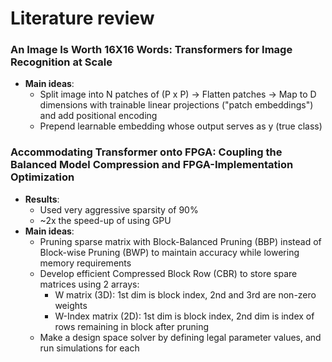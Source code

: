 # Literature review

### An Image Is Worth 16X16 Words: Transformers for Image Recognition at Scale
- **Main ideas**:
    - Split image into N patches of (P x P) -> Flatten patches -> Map to D dimensions with trainable linear projections ("patch embeddings") and add positional encoding
    - Prepend learnable embedding whose output serves as y (true class)

### Accommodating Transformer onto FPGA: Coupling the Balanced Model Compression and FPGA-Implementation Optimization
- **Results**:
    - Used very aggressive sparsity of 90%
    - ~2x the speed-up of using GPU
- **Main ideas**:
    - Pruning sparse matrix with Block-Balanced Pruning (BBP) instead of Block-wise Pruning (BWP) to maintain accuracy while lowering memory requirements
    - Develop efficient Compressed Block Row (CBR) to store spare matrices using 2 arrays:
        - W matrix (3D): 1st dim is block index, 2nd and 3rd are non-zero weights
        - W-Index matrix (2D): 1st dim is block index, 2nd dim is index of rows remaining in block after pruning
    - Make a design space solver by defining legal parameter values, and run simulations for each